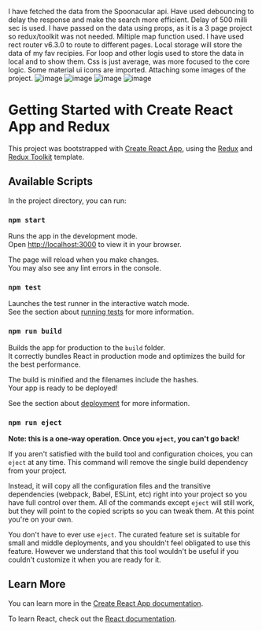 I have fetched the data from the Spoonacular api. 
Have used debouncing to delay the response and make the search more efficient. Delay of 500 milli sec is used. 
I have passed on the data using props, as it is a 3 page project so redux/toolkit was not needed. 
Miltiple map function used. 
I have used rect router v6.3.0 to route to different pages. 
Local storage will store the data of my fav recipies. For loop and other logis used to store the data in local and to show them.
Css is just average, was more focused to the core logic. 
Some material ui icons are imported. 
Attaching some images of the project. 
![image](https://user-images.githubusercontent.com/46265339/219600361-40664524-f884-4f7c-af84-be36927147f5.png)
![image](https://user-images.githubusercontent.com/46265339/219600452-cab36b91-fe24-4a30-acf5-417606a397c2.png)
![image](https://user-images.githubusercontent.com/46265339/219600559-ce693998-a47a-4c7d-be08-27f846d5893b.png)
![image](https://user-images.githubusercontent.com/46265339/219600638-b0590328-e1fe-423e-990a-ead7e384ca0e.png)

# Getting Started with Create React App and Redux

This project was bootstrapped with [Create React App](https://github.com/facebook/create-react-app), using the [Redux](https://redux.js.org/) and [Redux Toolkit](https://redux-toolkit.js.org/) template.

## Available Scripts

In the project directory, you can run:

### `npm start`

Runs the app in the development mode.\
Open [http://localhost:3000](http://localhost:3000) to view it in your browser.

The page will reload when you make changes.\
You may also see any lint errors in the console.

### `npm test`

Launches the test runner in the interactive watch mode.\
See the section about [running tests](https://facebook.github.io/create-react-app/docs/running-tests) for more information.

### `npm run build`

Builds the app for production to the `build` folder.\
It correctly bundles React in production mode and optimizes the build for the best performance.

The build is minified and the filenames include the hashes.\
Your app is ready to be deployed!

See the section about [deployment](https://facebook.github.io/create-react-app/docs/deployment) for more information.

### `npm run eject`

**Note: this is a one-way operation. Once you `eject`, you can't go back!**

If you aren't satisfied with the build tool and configuration choices, you can `eject` at any time. This command will remove the single build dependency from your project.

Instead, it will copy all the configuration files and the transitive dependencies (webpack, Babel, ESLint, etc) right into your project so you have full control over them. All of the commands except `eject` will still work, but they will point to the copied scripts so you can tweak them. At this point you're on your own.

You don't have to ever use `eject`. The curated feature set is suitable for small and middle deployments, and you shouldn't feel obligated to use this feature. However we understand that this tool wouldn't be useful if you couldn't customize it when you are ready for it.

## Learn More

You can learn more in the [Create React App documentation](https://facebook.github.io/create-react-app/docs/getting-started).

To learn React, check out the [React documentation](https://reactjs.org/).
